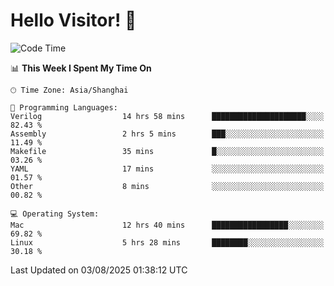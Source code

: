 # Hello Visitor! 👋

<!--START_SECTION:waka-->
![Code Time](http://img.shields.io/badge/Code%20Time-341%20hrs%2010%20mins-blue)

📊 **This Week I Spent My Time On** 

```text
🕑︎ Time Zone: Asia/Shanghai

💬 Programming Languages: 
Verilog                  14 hrs 58 mins      █████████████████████░░░░   82.43 % 
Assembly                 2 hrs 5 mins        ███░░░░░░░░░░░░░░░░░░░░░░   11.49 % 
Makefile                 35 mins             █░░░░░░░░░░░░░░░░░░░░░░░░   03.26 % 
YAML                     17 mins             ░░░░░░░░░░░░░░░░░░░░░░░░░   01.57 % 
Other                    8 mins              ░░░░░░░░░░░░░░░░░░░░░░░░░   00.82 % 

💻 Operating System: 
Mac                      12 hrs 40 mins      █████████████████░░░░░░░░   69.82 % 
Linux                    5 hrs 28 mins       ████████░░░░░░░░░░░░░░░░░   30.18 % 
```


 Last Updated on 03/08/2025 01:38:12 UTC
<!--END_SECTION:waka-->
